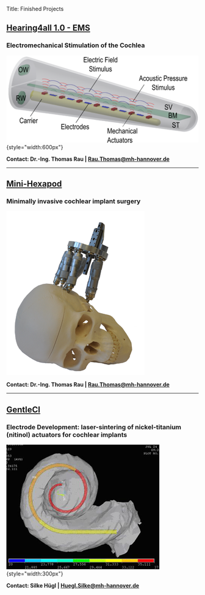 Title: Finished Projects

## [Hearing4all 1.0 - EMS ](zz_finished/ems.html)

### Electromechanical Stimulation of the Cochlea

![EMS](50_ems/ems.png){style="width:600px"}

**Contact: Dr.-Ing. Thomas Rau | Rau.Thomas@mh-hannover.de**

---
## [Mini-Hexapod](zz_finished/hexapod2.html)

### Minimally invasive cochlear implant surgery

![Gough-Stewart platform (Hexapod) on the skull](zz_finished/hexapod2/hexapod_v02.png)

**Contact: Dr.-Ing. Thomas Rau | Rau.Thomas@mh-hannover.de**


---
## [GentleCI](zz_finished/gentleci.html)

### Electrode Development: laser-sintering of nickel-titanium (nitinol) actuators for cochlear implants

![FE-Simulation of electrode carrier equipped with actuator from shape-memory-alloy](zz_finished/gentleci/gentleci1.png){style="width:300px"}

**Contact: Silke Hügl | Huegl.Silke@mh-hannover.de**
